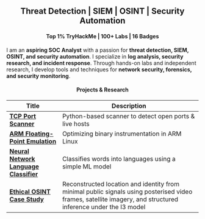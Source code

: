 <h2 align="center">Threat Detection | SIEM | OSINT | Security Automation</h3>
<h4 align="center">Top 1% TryHackMe | 100+ Labs | 16 Badges</h4>

I am an **aspiring SOC Analyst** with a passion for **threat detection, SIEM, OSINT, and security automation**. I specialize in **log analysis, security research, and incident response**. Through hands-on labs and independent research, I develop tools and techniques for **network security, forensics, and security monitoring**.

<h4 align="center">
Projects & Research
</h4>

<div align="center">

| Title | Description |
| --- | --- |
| **[TCP Port Scanner](https://github.com/mbeardwell/simple-port-scanner)** | Python-based scanner to detect open ports & live hosts |
| **[ARM Floating-Point Emulation](https://github.com/mbeardwell/arm-fp-emu)** | Optimizing binary instrumentation in ARM Linux |
| **[Neural Network Language Classifier](https://github.com/mbeardwell/language-guesser)** | Classifies words into languages using a simple ML model |
| **[Ethical OSINT Case Study](https://github.com/mbeardwell/osint-i3-case-study)** | Reconstructed location and identity from minimal public signals using posterised video frames, satellite imagery, and structured inference under the I3 model |

</div>
